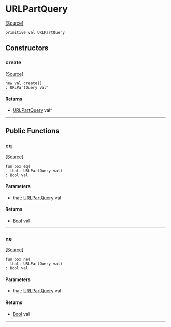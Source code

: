 # URLPartQuery
<span class="source-link">[[Source]](src/http_server/url_encode.md#L5)</span>
```pony
primitive val URLPartQuery
```

## Constructors

### create
<span class="source-link">[[Source]](src/http_server/url_encode.md#L5)</span>


```pony
new val create()
: URLPartQuery val^
```

#### Returns

* [URLPartQuery](http_server-URLPartQuery.md) val^

---

## Public Functions

### eq
<span class="source-link">[[Source]](src/http_server/url_encode.md#L6)</span>


```pony
fun box eq(
  that: URLPartQuery val)
: Bool val
```
#### Parameters

*   that: [URLPartQuery](http_server-URLPartQuery.md) val

#### Returns

* [Bool](builtin-Bool.md) val

---

### ne
<span class="source-link">[[Source]](src/http_server/url_encode.md#L6)</span>


```pony
fun box ne(
  that: URLPartQuery val)
: Bool val
```
#### Parameters

*   that: [URLPartQuery](http_server-URLPartQuery.md) val

#### Returns

* [Bool](builtin-Bool.md) val

---

